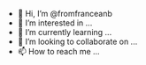 - 👋 Hi, I’m @fromfranceanb
- 👀 I’m interested in ...
- 🌱 I’m currently learning ...
- 💞️ I’m looking to collaborate on ...
- 📫 How to reach me ...

<!---
fromfranceanb/fromfranceanb is a ✨ special ✨ repository because its `README.md` (this file) appears on your GitHub profile.
You can click the Preview link to take a look at your changes.
--->
